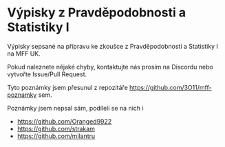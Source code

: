# Výpisky z Pravděpodobnosti a Statistiky I

Výpisky sepsané na přípravu ke zkoušce z Pravděpodobnosti a Statistiky I na MFF UK.

Pokud naleznete nějaké chyby, kontaktujte nás prosím na Discordu nebo vytvořte Issue/Pull Request.

Tyto poznámky jsem přesunul z repozitáře https://github.com/3O11/mff-poznamky sem.

Poznámky jsem nepsal sám, podíleli se na nich i
- https://github.com/Oranged9922
- https://github.com/strakam
- https://github.com/milantru
